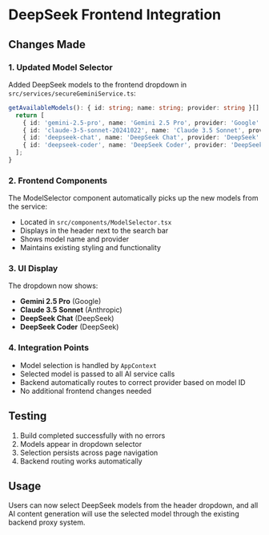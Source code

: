 # DeepSeek Frontend Integration

## Changes Made

### 1. Updated Model Selector
Added DeepSeek models to the frontend dropdown in `src/services/secureGeminiService.ts`:

```typescript
getAvailableModels(): { id: string; name: string; provider: string }[] {
  return [
    { id: 'gemini-2.5-pro', name: 'Gemini 2.5 Pro', provider: 'Google' },
    { id: 'claude-3-5-sonnet-20241022', name: 'Claude 3.5 Sonnet', provider: 'Anthropic' },
    { id: 'deepseek-chat', name: 'DeepSeek Chat', provider: 'DeepSeek' },
    { id: 'deepseek-coder', name: 'DeepSeek Coder', provider: 'DeepSeek' }
  ];
}
```

### 2. Frontend Components
The ModelSelector component automatically picks up the new models from the service:
- Located in `src/components/ModelSelector.tsx`
- Displays in the header next to the search bar
- Shows model name and provider
- Maintains existing styling and functionality

### 3. UI Display
The dropdown now shows:
- **Gemini 2.5 Pro** (Google)
- **Claude 3.5 Sonnet** (Anthropic)  
- **DeepSeek Chat** (DeepSeek)
- **DeepSeek Coder** (DeepSeek)

### 4. Integration Points
- Model selection is handled by `AppContext`
- Selected model is passed to all AI service calls
- Backend automatically routes to correct provider based on model ID
- No additional frontend changes needed

## Testing
1. Build completed successfully with no errors
2. Models appear in dropdown selector
3. Selection persists across page navigation
4. Backend routing works automatically

## Usage
Users can now select DeepSeek models from the header dropdown, and all AI content generation will use the selected model through the existing backend proxy system.
